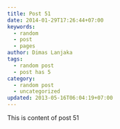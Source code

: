 ```yaml
---
title: Post 51
date: 2014-01-29T17:26:44+07:00
keywords:
  - random
  - post
  - pages
author: Dimas Lanjaka
tags:
  - random post
  - post has 5
category:
  - random post
  - uncategorized
updated: 2013-05-16T06:04:19+07:00
---
```

This is content of post 51